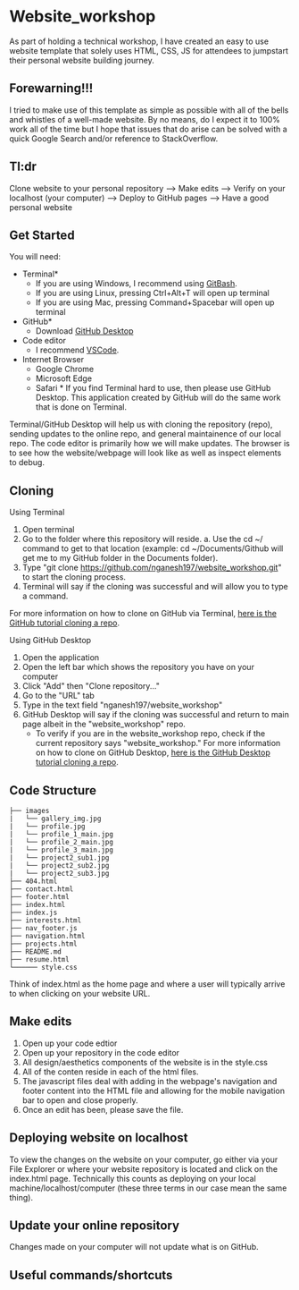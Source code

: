 # Website_workshop

As part of holding a technical workshop, I have created an easy to use website template that solely uses HTML, CSS, JS for attendees to jumpstart their personal website building journey.

## Forewarning!!!
I tried to make use of this template as simple as possible with all of the bells and whistles of a well-made website. By no means, do I expect it to 100% work all of the time but I hope that issues that do arise can be solved with a quick Google Search and/or reference to StackOverflow.  

## Tl:dr
Clone website to your personal repository --> Make edits --> Verify on your localhost (your computer) --> Deploy to GitHub pages --> Have a good personal website

## Get Started
You will need:
* Terminal\*
    - If you are using Windows, I recommend using [GitBash](https://gitforwindows.org/).
    - If you are using Linux, pressing Ctrl+Alt+T will open up terminal 
    - If you are using Mac, pressing Command+Spacebar will open up terminal 
* GitHub\*
    - Download [GitHub Desktop](https://desktop.github.com/)
* Code editor
    - I recommend [VSCode](https://code.visualstudio.com/). 
* Internet Browser
    - Google Chrome
    - Microsoft Edge
    - Safari
\* If you find Terminal hard to use, then please use GitHub Desktop. This application created by GitHub will do the same work that is done on Terminal. 

Terminal/GitHub Desktop will help us with cloning the repository (repo), sending updates to the online repo, and general maintainence of our local repo. The code editor is primarily how we will make updates. The browser is to see how the website/webpage will look like as well as inspect elements to debug. 

## Cloning
Using Terminal
1. Open terminal
2. Go to the folder where this repository will reside.
   a. Use the cd ~/<FOLDERPATH> command to get to that location (example: cd ~/Documents/Github will get me to my GitHub folder in the Documents folder).
3. Type "git clone https://github.com/nganesh197/website_workshop.git" to start the cloning process.
4. Terminal will say if the cloning was successful and will allow you to type a command.
 
For more information on how to clone on GitHub via Terminal, [here is the GitHub tutorial cloning a repo](https://docs.github.com/en/repositories/creating-and-managing-repositories/cloning-a-repository). 

Using GitHub Desktop
 1. Open the application
 2. Open the left bar which shows the repository you have on your computer
 3. Click "Add" then "Clone repository..."
 4. Go to the "URL" tab 
 5. Type in the text field "nganesh197/website_workshop"
 6. GitHub Desktop will say if the cloning was successful and return to main page albeit in the "website_workshop" repo.
    - To verify if you are in the website_workshop repo, check if the current repository says "website_workshop."
For more information on how to clone on GitHub Desktop, [here is the GitHub Desktop tutorial cloning a repo](https://docs.github.com/en/desktop/contributing-and-collaborating-using-github-desktop/adding-and-cloning-repositories/cloning-a-repository-from-github-to-github-desktop). 
## Code Structure
```
├── images 
|   └── gallery_img.jpg
|   └── profile.jpg
|   └── profile_1_main.jpg
|   └── profile_2_main.jpg
|   └── profile_3_main.jpg
|   └── project2_sub1.jpg
|   └── project2_sub2.jpg
|   └── project2_sub3.jpg
├── 404.html
├── contact.html
├── footer.html
├── index.html
├── index.js
├── interests.html
├── nav_footer.js 
├── navigation.html
├── projects.html
├── README.md
├── resume.html
└────── style.css

```
Think of index.html as the home page and where a user will typically arrive to when clicking on your website URL.

## Make edits
1. Open up your code edtior
2. Open up your repository in the code editor
3. All design/aesthetics components of the website is in the style.css
4. All of the conten reside in each of the html files.
5. The javascript files deal with adding in the webpage's navigation and footer content into the HTML file and allowing for the mobile navigation bar to open and close properly.
6. Once an edit has been, please save the file.

## Deploying website on localhost 
To view the changes on the website on your computer, go either via your File Explorer or where your website repository is located and click on the index.html page. Technically this counts as deploying on your local machine/localhost/computer (these three terms in our case mean the same thing).

## Update your online repository
Changes made on your computer will not update what is on GitHub.
## Useful commands/shortcuts
